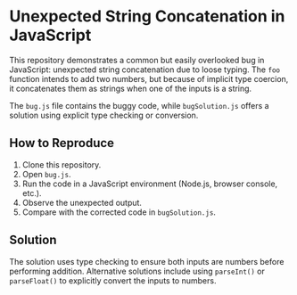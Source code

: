 # Unexpected String Concatenation in JavaScript

This repository demonstrates a common but easily overlooked bug in JavaScript: unexpected string concatenation due to loose typing.  The `foo` function intends to add two numbers, but because of implicit type coercion, it concatenates them as strings when one of the inputs is a string.

The `bug.js` file contains the buggy code, while `bugSolution.js` offers a solution using explicit type checking or conversion.

## How to Reproduce

1. Clone this repository.
2. Open `bug.js`.
3. Run the code in a JavaScript environment (Node.js, browser console, etc.).
4. Observe the unexpected output.
5. Compare with the corrected code in `bugSolution.js`.

## Solution

The solution uses type checking to ensure both inputs are numbers before performing addition.  Alternative solutions include using `parseInt()` or `parseFloat()` to explicitly convert the inputs to numbers.